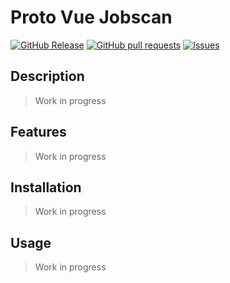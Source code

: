 # Proto Vue Jobscan
[![GitHub Release](https://img.shields.io/github/release/zjayers/proto.vue.jobscan.svg?style=flat)](https://github.com/zjayers/proto.vue.jobscan/releases)
[![GitHub pull requests](https://img.shields.io/github/issues-pr/zjayers/proto.vue.jobscan.svg?style=flat)](https://github.com/zjayers/proto.vue.jobscan/pulls)
[![Issues](https://img.shields.io/github/issues-raw/zjayers/proto.vue.jobscan.svg?maxAge=25000)](https://github.com/zjayers/proto.vue.jobscan/issues)

## Description

> Work in progress

## Features

> Work in progress

## Installation

> Work in progress

## Usage

> Work in progress
